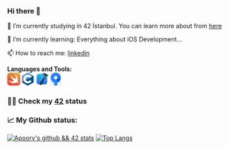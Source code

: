 ### Hi there 👋

🔭 I’m currently studying in 42 İstanbul. You can learn more about from [here][42website]

🌱 I’m currently learning: Everything about iOS Development...

📫 How to reach me: [linkedin][Ensar Batuhan]


**Languages and Tools:**  
<code><img height="30" src="https://github.com/eunverdi/eunverdi/blob/main/swift.png"></code>
<code><img height="30" src="https://github.com/eunverdi/eunverdi/blob/main/c.png"></code>
<code><img height="30" src="https://github.com/eunverdi/eunverdi/blob/main/xcode.png"></code>
<code><img height="30" src="https://github.com/eunverdi/eunverdi/blob/main/sourcetree.png"></code>

### 👨‍💻 Check my [42][42] status

### 📈 My Github status:
[![Apoorv's github && 42 stats](https://github-readme-stats.vercel.app/api?username=eunverdi&show_icons=true&theme=radical)](https://github.com/eunverdi)
[![Top Langs](https://github-readme-stats.vercel.app/api/top-langs/?username=eunverdi&layout=compact&theme=radical)](https://github.com/eunverdi)

<br />
<br />

[42]: https://profile.intra.42.fr/users/eunverdi
[42website]: https://www.42istanbul.com.tr/tr/
[Ensar Batuhan]: https://www.linkedin.com/in/ensar-batuhan/
